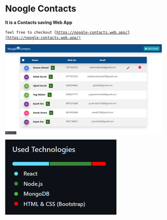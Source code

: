 # Noogle Contacts
**It is a Contacts saving Web App**

<code>feel free to checkout  [https://noogle-contacts.web.app/](https://noogle-contacts.web.app/)</code>

 ![Noogle Contacts](https://github.com/mdnmnahmed/noogle-contacts/blob/master/public/noogle-contacts-fron-page.png)

 ![Noogle Contacts](https://github.com/mdnmnahmed/noogle-contacts/blob/master/public/noogle-contacts-used-technologies.png)